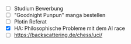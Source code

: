 - [ ] Studium Bewerbung
- [ ] "Goodnight Punpun" manga bestellen
- [ ] Plotin Referat
- [x] HA: Philosophische Probleme mit dem AI race
- [ ] https://backscattering.de/chess/uci/
